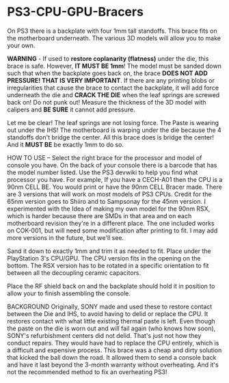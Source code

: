 # PS3-CPU-GPU-Bracers
On PS3 there is a backplate with four 1mm tall standoffs. This brace fits on the motherboard underneath. The various 3D models will allow you to make your own.

**WARNING** - If used to **restore coplanarity (flatness)** under the die, this brace is safe. However, **IT MUST BE 1mm**! The model must be sanded down such that when the backplate goes back on, the brace **DOES NOT ADD PRESSURE! THAT IS VERY IMPORTANT**. If there are any printing blobs or irregularities that cause the brace to contact the backplate, it will add force underneath the die and **CRACK THE DIE** when the leaf springs are screwed back on! Do not punk out! Measure the thickness of the 3D model with calipers and **BE SURE** it cannot add pressure.

Let me be clear! The leaf springs are not losing force. The Paste is wearing out under the IHS! The motherboard is warping under the die because the 4 standoffs don't bridge the center. All this brace does is bridge the center! And it **MUST BE** be exactly 1mm to do so.

HOW TO USE – Select the right brace for the processor and model of console you have. On the back of your console there is a barcode that has the model number listed. Use the PS3 devwiki to help you find what processor you have. For example, If you have a CECH-A01 then the CPU is a 90nm CELL BE. You would print or have the 90nm CELL Bracer made. There are 3 versions that will work on most models of PS3 CPUs. Credit for the 65nm version goes to Shiiro and to Sampsonay for the 45nm version. I experimented with the Idea of making my own model for the 90nm RSX, which is harder because there are SMDs in that area and on each motherboard revision they're in a different place. The one included works on COK-001, but will need some modification after printing to fit. I may add more versions in the future, but we'll see. 

Sand it down to exactly 1mm and trim it as needed to fit. Place under the PlayStation 3's CPU/GPU. The CPU version fits in the opening on the bottom. The RSX version has to be rotated in a specific orientation to fit between all the decoupling ceramic capacitors.

Place the RF shield back on and the backplate should hold it in position to allow your to finish assembling the console. 

BACKGROUND
Originally, SONY made and used these to restore contact between the Die and IHS, to avoid having to delid or replace the CPU. It restores contact with what little existing thermal paste is left. Even though the paste on the die is worn out and will fail again (who knows how soon), SONY's refurbishment centers did not delid. That's just not how they conduct repairs. They would have had to replace the CPU entirely, which is a difficult and expensive process. This brace was a cheap and dirty solution that kicked the ball down the road. It allowed them to send a console back and have it last beyond the 3-month warranty without overheating. And it's not the recommended method to fix an overheating PS3!


